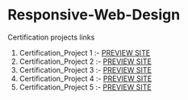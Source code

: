 # Responsive-Web-Design
Certification projects links

1. Certification_Project 1 :- [PREVIEW SITE]()
2. Certification_Project 2 :- [PREVIEW SITE]()
3. Certification_Project 3 :- [PREVIEW SITE]()
4. Certification_Project 4 :- [PREVIEW SITE]()
5. Certification_Project 5 :- [PREVIEW SITE]()



